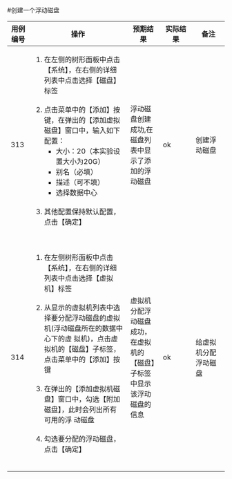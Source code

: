 #创建一个浮动磁盘
<table width="700px">
<thead>
<tr>
  <th width="10%">用例编号</th>
 <th width="45%">操作</th>
 <th width="15%">预期结果</th>
 <th width="15%">实际结果</th>
 <th width="15%">备注</th>
</tr>
</thead>
<tbody>
<tr>
 <td>313</td>
 <td>
     <ol style="list-style-type:decimal">
         <li>在左侧的树形面板中点击【系统】，在右侧的详细列表中点击选择【磁盘】标签</li>
         <br/>
         <li>点击菜单中的【添加】按键，在弹出的【添加虚拟磁盘】窗口中，输入如下配置：
         <br/>
         <ol style="list-style-type:square">
            <li>大小：20（本实验设置大小为20G）</li>
            <li>别名（必填）</li>
            <li>描述（可不填）</li>
            <li>选择数据中心</li>
         </ol>
         </li><br/> 
         <li>其他配置保持默认配置，点击【确定】
         </li><br/>
     </ol>
 </td>
 <td>浮动磁盘创建成功,在磁盘列表中显示了添加的浮动磁盘</td>
 <td>ok</td>
 <td>创建浮动磁盘</td>
</tr>
<tr>
 <td>314</td>
 <td>
     <ol style="list-style-type:decimal">
         <li>在左侧树形面板中点击【系统】，在右侧的详细列表中点击选择【虚拟机】标签              </li><br/>
         <li>从显示的虚拟机列表中选择要分配浮动磁盘的虚拟机(浮动磁盘所在的数据中心下的虚              拟机)，点击虚拟机的【磁盘】子标签，点击菜单中的【添加】按键 
         </li><br/> 
         <li>在弹出的【添加虚拟机磁盘】窗口中，勾选【附加磁盘】，此时会列出所有可用的浮              动磁盘 
         </li><br/>
         <li> 勾选要分配的浮动磁盘，点击【确定】 </li><br/>
     </ol>
 </td>
 <td>虚拟机分配浮动磁盘成功，在虚拟机的【磁盘】子标签中显示该浮动磁盘的信息 </td>
 <td>ok</td>
 <td>给虚拟机分配浮动磁盘</td>
</tr>
</tbody>
</table>

